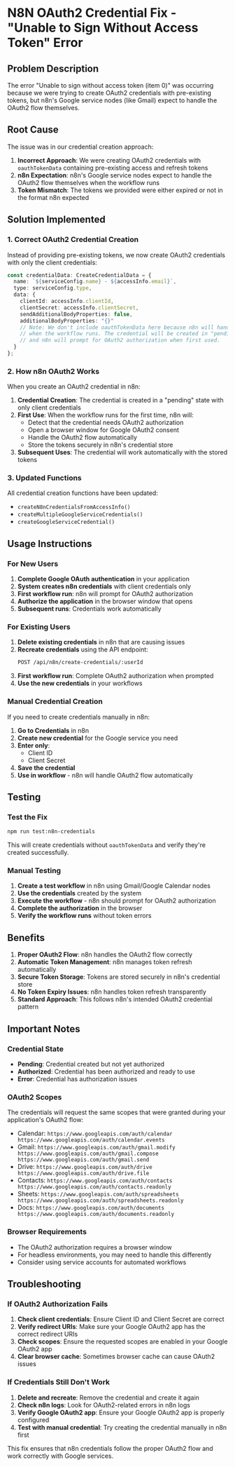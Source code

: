 # N8N OAuth2 Credential Fix - "Unable to Sign Without Access Token" Error

## Problem Description

The error "Unable to sign without access token (item 0)" was occurring because we were trying to create OAuth2 credentials with pre-existing tokens, but n8n's Google service nodes (like Gmail) expect to handle the OAuth2 flow themselves.

## Root Cause

The issue was in our credential creation approach:

1. **Incorrect Approach**: We were creating OAuth2 credentials with `oauthTokenData` containing pre-existing access and refresh tokens
2. **n8n Expectation**: n8n's Google service nodes expect to handle the OAuth2 flow themselves when the workflow runs
3. **Token Mismatch**: The tokens we provided were either expired or not in the format n8n expected

## Solution Implemented

### 1. Correct OAuth2 Credential Creation

Instead of providing pre-existing tokens, we now create OAuth2 credentials with only the client credentials:

```typescript
const credentialData: CreateCredentialData = {
  name: `${serviceConfig.name} - ${accessInfo.email}`,
  type: serviceConfig.type,
  data: {
    clientId: accessInfo.clientId,
    clientSecret: accessInfo.clientSecret,
    sendAdditionalBodyProperties: false,
    additionalBodyProperties: "{}"
    // Note: We don't include oauthTokenData here because n8n will handle the OAuth2 flow
    // when the workflow runs. The credential will be created in "pending" state
    // and n8n will prompt for OAuth2 authorization when first used.
  }
};
```

### 2. How n8n OAuth2 Works

When you create an OAuth2 credential in n8n:

1. **Credential Creation**: The credential is created in a "pending" state with only client credentials
2. **First Use**: When the workflow runs for the first time, n8n will:
   - Detect that the credential needs OAuth2 authorization
   - Open a browser window for Google OAuth2 consent
   - Handle the OAuth2 flow automatically
   - Store the tokens securely in n8n's credential store
3. **Subsequent Uses**: The credential will work automatically with the stored tokens

### 3. Updated Functions

All credential creation functions have been updated:

- `createN8nCredentialsFromAccessInfo()`
- `createMultipleGoogleServiceCredentials()`
- `createGoogleServiceCredential()`

## Usage Instructions

### For New Users

1. **Complete Google OAuth authentication** in your application
2. **System creates n8n credentials** with client credentials only
3. **First workflow run**: n8n will prompt for OAuth2 authorization
4. **Authorize the application** in the browser window that opens
5. **Subsequent runs**: Credentials work automatically

### For Existing Users

1. **Delete existing credentials** in n8n that are causing issues
2. **Recreate credentials** using the API endpoint:
   ```bash
   POST /api/n8n/create-credentials/:userId
   ```
3. **First workflow run**: Complete OAuth2 authorization when prompted
4. **Use the new credentials** in your workflows

### Manual Credential Creation

If you need to create credentials manually in n8n:

1. **Go to Credentials** in n8n
2. **Create new credential** for the Google service you need
3. **Enter only**:
   - Client ID
   - Client Secret
4. **Save the credential**
5. **Use in workflow** - n8n will handle OAuth2 flow automatically

## Testing

### Test the Fix

```bash
npm run test:n8n-credentials
```

This will create credentials without `oauthTokenData` and verify they're created successfully.

### Manual Testing

1. **Create a test workflow** in n8n using Gmail/Google Calendar nodes
2. **Use the credentials** created by the system
3. **Execute the workflow** - n8n should prompt for OAuth2 authorization
4. **Complete the authorization** in the browser
5. **Verify the workflow runs** without token errors

## Benefits

1. **Proper OAuth2 Flow**: n8n handles the OAuth2 flow correctly
2. **Automatic Token Management**: n8n manages token refresh automatically
3. **Secure Token Storage**: Tokens are stored securely in n8n's credential store
4. **No Token Expiry Issues**: n8n handles token refresh transparently
5. **Standard Approach**: This follows n8n's intended OAuth2 credential pattern

## Important Notes

### Credential State

- **Pending**: Credential created but not yet authorized
- **Authorized**: Credential has been authorized and ready to use
- **Error**: Credential has authorization issues

### OAuth2 Scopes

The credentials will request the same scopes that were granted during your application's OAuth2 flow:

- Calendar: `https://www.googleapis.com/auth/calendar https://www.googleapis.com/auth/calendar.events`
- Gmail: `https://www.googleapis.com/auth/gmail.modify https://www.googleapis.com/auth/gmail.compose https://www.googleapis.com/auth/gmail.send`
- Drive: `https://www.googleapis.com/auth/drive https://www.googleapis.com/auth/drive.file`
- Contacts: `https://www.googleapis.com/auth/contacts https://www.googleapis.com/auth/contacts.readonly`
- Sheets: `https://www.googleapis.com/auth/spreadsheets https://www.googleapis.com/auth/spreadsheets.readonly`
- Docs: `https://www.googleapis.com/auth/documents https://www.googleapis.com/auth/documents.readonly`

### Browser Requirements

- The OAuth2 authorization requires a browser window
- For headless environments, you may need to handle this differently
- Consider using service accounts for automated workflows

## Troubleshooting

### If OAuth2 Authorization Fails

1. **Check client credentials**: Ensure Client ID and Client Secret are correct
2. **Verify redirect URIs**: Make sure your Google OAuth2 app has the correct redirect URIs
3. **Check scopes**: Ensure the requested scopes are enabled in your Google OAuth2 app
4. **Clear browser cache**: Sometimes browser cache can cause OAuth2 issues

### If Credentials Still Don't Work

1. **Delete and recreate**: Remove the credential and create it again
2. **Check n8n logs**: Look for OAuth2-related errors in n8n logs
3. **Verify Google OAuth2 app**: Ensure your Google OAuth2 app is properly configured
4. **Test with manual credential**: Try creating the credential manually in n8n first

This fix ensures that n8n credentials follow the proper OAuth2 flow and work correctly with Google services.
